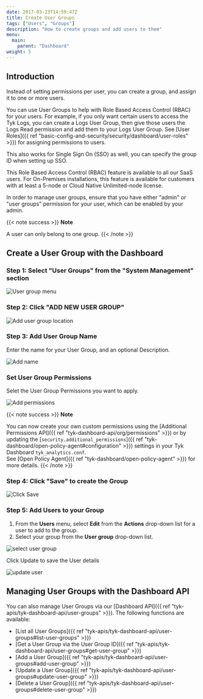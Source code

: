 ```yaml
---
date: 2017-03-23T14:59:47Z
title: Create User Groups
tags: ["Users", "Groups"]
description: "How to create groups and add users to them"
menu:
  main:
    parent: "Dashboard"
weight: 5
---
```


## Introduction

Instead of setting permissions per user, you can create a group, and assign it to one or more users.

You can use User Groups to help with Role Based Access Control (RBAC) for your users. For example, if you only want certain users to access the Tyk Logs, you can create a Logs User Group, then give those users the Logs Read permission and add them to your Logs User Group. See [User Roles]({{ ref "basic-config-and-security/security/dashboard/user-roles" >}}) for assigning permissions to users.

This also works for Single Sign On (SSO) as well, you can specify the group ID when setting up SSO.

This Role Based Access Control (RBAC) feature is available to all our SaaS users. For On-Premises installations, this feature is available for customers with at least a 5-node or Cloud Native Unlimited-node license.

In order to manage user groups, ensure that you have either "admin" or "user groups" permission for your user, which can be enabled by your admin.

{{< note success >}}
**Note**

A user can only belong to one group.
{{< /note >}}

## Create a User Group with the Dashboard


### Step 1: Select "User Groups" from the "System Management" section

![User group menu](/img/2.10/user_groups_menu.png)

### Step 2: Click "ADD NEW USER GROUP"

![Add user group location](/img/2.10/add_user_group.png)

### Step 3: Add User Group Name

Enter the name for your User Group, and an optional Description.

![Add name](/img/2.10/user_group_details.png)

### Set User Group Permissions

Selet the User Group Permissions you want to apply.

![Add permissions](/img/2.10/user_group_permissions.png)

{{< note success >}}
**Note**

You can now create your own custom permissions using the [Additional Permissions API]({{ ref "tyk-dashboard-api/org/permissions" >}}) or by updating the [`security.additional_permissions`]({{ ref "tyk-dashboard/open-policy-agent#configuration" >}}) settings in your Tyk Dashboard `tyk_analytics.conf`.
<br/>
See [Open Policy Agent]({{ ref "tyk-dashboard/open-policy-agent" >}}) for more details.
{{< /note >}}


### Step 4: Click "Save" to create the Group

![Click Save](/img/2.10/user_group_save.png)

### Step 5: Add Users to your Group

 1. From the **Users** menu, select **Edit** from the **Actions** drop-down list for a user to add to the group.
 2. Select your group from the **User group** drop-down list.

![select user group](/img/2.10/user_select_group.png)

Click Update to save the User details

![update user](/img/2.10/user_reset_password.png)

## Managing User Groups with the Dashboard API

You can also manage User Groups via our [Dashboard API]({{ ref "tyk-apis/tyk-dashboard-api/user-groups" >}}). The following functions are available:

* [List all User Groups]({{ ref "tyk-apis/tyk-dashboard-api/user-groups#list-user-groups" >}})
* [Get a User Group via the User Group ID]({{ ref "tyk-apis/tyk-dashboard-api/user-groups#get-user-group" >}})
* [Add a User Group]({{ ref "tyk-apis/tyk-dashboard-api/user-groups#add-user-group" >}})
* [Update a User Group]({{ ref "tyk-apis/tyk-dashboard-api/user-groups#update-user-group" >}})
* [Delete a User Group]({{ ref "tyk-apis/tyk-dashboard-api/user-groups#delete-user-group" >}})